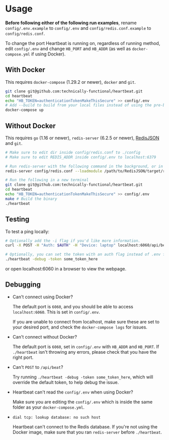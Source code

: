 # Usage

**Before following either of the following run examples**, rename `config/.env.example` to `config/.env` and 
`config/redis.conf.example` to `config/redis.conf`.

To change the port Heartbeat is running on, regardless of running method, edit `config/.env` and change `HB_PORT` and `HB_ADDR`
(as well as `docker-compose.yml` if using Docker).

## With Docker

This requires `docker-compose` (1.29.2 or newer), `docker` and `git`.

```bash
git clone git@github.com:technically-functional/heartbeat.git
cd heartbeat
echo "HB_TOKEN=authenticationTokenMakeThisSecure" >> config/.env
# Add --build to build from your local files instead of using the pre-built image 
docker-compose up
```

## Without Docker

This requires `go` (1.16 or newer), `redis-server` (6.2.5 or newer), [RedisJSON](https://github.com/RedisJSON/RedisJSON) and `git`.

```bash
# Make sure to edit dir inside config/redis.conf to ./config
# Make sure to edit REDIS_ADDR inside config/.env to localhost:6379

# Run redis-server with the following command in the background, or in another window
redis-server config/redis.conf --loadmodule /path/to/RedisJSON/target/release/librejson.so

# Run the following in a new terminal
git clone git@github.com:technically-functional/heartbeat.git
cd heartbeat
echo "HB_TOKEN=authenticationTokenMakeThisSecure" >> config/.env
make # Build the binary
./heartbeat
```

## Testing

To test a ping locally:

```bash
# Optionally add the -i flag if you'd like more information.
curl -X POST -H "Auth: $AUTH" -H "Device: laptop" localhost:6060/api/beat

# Optionally, you can set the token with an auth flag instead of .env for debugging
./heartbeat -debug -token some_token_here
```

or open localhost:6060 in a browser to view the webpage.

## Debugging

- Can't connect using Docker?

    The default port is `6060`, and you should be able to access `localhost:6060`. This is set in `config/.env`.

    If you are unable to connect from localhost, make sure these are set to your desired port, and check the `docker-compose logs` for issues.

- Can't connect without Docker?

    The default port is `6060`, set in `config/.env` with `HB_ADDR` and `HB_PORT`. If `./heartbeat` isn't throwing any errors, please check that you have the right port.

- Can't `POST` to `/api/beat`?

    Try running `./heartbeat -debug -token some_token_here`, which will override the default token, to help debug the issue.

- Heartbeat can't read the `config/.env` when using Docker?

    Make sure you are editing the `config/.env` which is inside the same folder as your `docker-compose.yml`.

- `dial tcp: lookup database: no such host`

    Heartbeat can't connect to the Redis database. If you're not using the Docker image, make sure that you ran `redis-server` before `./heartbeat`.
